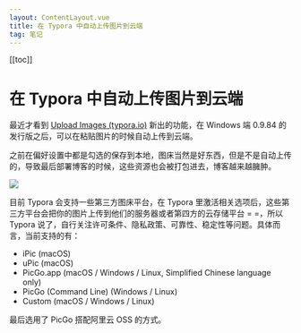 ```yaml
---
layout: ContentLayout.vue
title: 在 Typora 中自动上传图片到云端
tag: 笔记
---
```


[[toc]]

# 在 Typora 中自动上传图片到云端

最近才看到 [Upload Images (typora.io)](https://support.typora.io/Upload-Image/) 新出的功能，在 Windows 端 0.9.84 的发行版之后，可以在粘贴图片的时候自动上传到云端。

之前在偏好设置中都是勾选的保存到本地，图床当然是好东西，但是不是自动上传的，导致最后部署博客的时候，这些资源也会被打包进去，博客越来越臃肿。

![](./old.png)

目前 Typora 会支持一些第三方图床平台，在 Typora 里激活相关选项后，这些第三方平台会把你的图片上传到他们的服务器或者第四方的云存储平台 = =，所以 Typora 说了，自行关注许可条件、隐私政策、可靠性、稳定性等问题。具体而言，当前支持的有：

- iPic (macOS)
- uPic (macOS)
- PicGo.app (macOS / Windows / Linux, Simplified Chinese language only)
- PicGo (Command Line) (Windows / Linux)
- Custom (macOS / Windows / Linux)

最后选用了 PicGo 搭配阿里云 OSS 的方式。


 
 <Comment lang="zh-CN"/> 
 
 
 <Comment lang="zh-CN"/> 
 